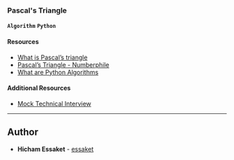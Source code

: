 ### Pascal's Triangle
**`Algorithm`** **`Python`**

#### Resources
- [What is Pascal’s triangle](https://www.cuemath.com/algebra/pascals-triangle/)
- [Pascal’s Triangle - Numberphile](https://www.youtube.com/watch?feature=shared&v=0iMtlus-afo)
- [What are Python Algorithms](https://builtin.com/data-science/python-algorithms)

#### Additional Resources
- [Mock Technical Interview](https://www.youtube.com/watch?feature=shared&v=1qw5ITr3k9E)

---

## Author
* **Hicham Essaket** - [essaket](https://github.com/essaket)
